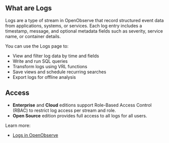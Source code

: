 ## What are Logs
Logs are a type of stream in OpenObserve that record structured event data from applications, systems, or services. Each log entry includes a timestamp, message, and optional metadata fields such as severity, service name, or container details.

You can use the Logs page to:

- View and filter log data by time and fields
- Write and run SQL queries
- Transform logs using VRL functions
- Save views and schedule recurring searches
- Export logs for offline analysis

## Access

- **Enterprise** and **Cloud** editions support Role-Based Access Control (RBAC) to restrict log access per stream and role.
- **Open Source** edition provides full access to all logs for all users.

Learn more:

- [Logs in OpenObserve](logs.md)